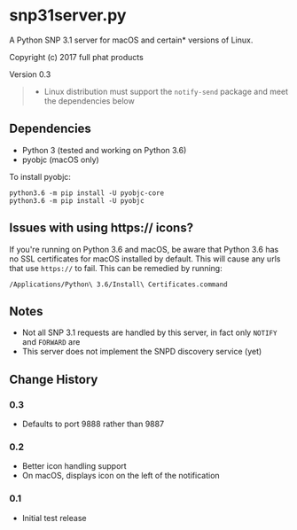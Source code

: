 
# snp31server.py
A Python SNP 3.1 server for macOS and certain* versions of Linux.

Copyright (c) 2017 full phat products

Version 0.3

> * Linux distribution must support the `notify-send` package and meet the dependencies below

## Dependencies
* Python 3 (tested and working on Python 3.6)
* pyobjc (macOS only)

To install pyobjc:

    python3.6 -m pip install -U pyobjc-core
    python3.6 -m pip install -U pyobjc

## Issues with using https:// icons?

If you're running on Python 3.6 and macOS, be aware that Python 3.6 has no SSL certificates for macOS installed by default.  This will cause any urls that use `https://` to fail.  This can be remedied by running:

`/Applications/Python\ 3.6/Install\ Certificates.command`


## Notes
* Not all SNP 3.1 requests are handled by this server, in fact only `NOTIFY` and `FORWARD` are
* This server does not implement the SNPD discovery service (yet)

## Change History

### 0.3
* Defaults to port 9888 rather than 9887

### 0.2
* Better icon handling support
* On macOS, displays icon on the left of the notification

### 0.1
* Initial test release







